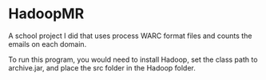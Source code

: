 # HadoopMR
A school project I did that uses process WARC format files and counts the emails on each domain.

To run this program, you would need to install Hadoop, set the class path to archive.jar, and place the src folder in the Hadoop folder.
